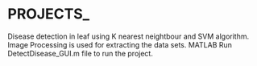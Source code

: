 # PROJECTS_
Disease detection in leaf using K nearest neightbour and SVM algorithm.
Image Processing is used for extracting the data sets.
MATLAB
Run DetectDisease_GUI.m file to run the project.
